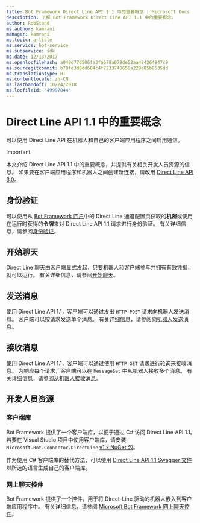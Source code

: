 ```yaml
---
title: Bot Framework Direct Line API 1.1 中的重要概念 | Microsoft Docs
description: 了解 Bot Framework Direct Line API 1.1 中的重要概念。
author: RobStand
ms.author: kamrani
manager: kamrani
ms.topic: article
ms.service: bot-service
ms.subservice: sdk
ms.date: 12/13/2017
ms.openlocfilehash: a049d77d506fa3fa678a079de52aa424264847c9
ms.sourcegitcommit: b78fe3d8dd604c4f7233740658a229e85b8535dd
ms.translationtype: HT
ms.contentlocale: zh-CN
ms.lasthandoff: 10/24/2018
ms.locfileid: "49997044"
---
```

# <a name="key-concepts-in-direct-line-api-11"></a>Direct Line API 1.1 中的重要概念

可以使用 Direct Line API 在机器人和自己的客户端应用程序之间启用通信。 

> [!IMPORTANT]
> 本文介绍 Direct Line API 1.1 中的重要概念，并提供有关相关开发人员资源的信息。 如果要在客户端应用程序和机器人之间创建新连接，请改用 [Direct Line API 3.0](bot-framework-rest-direct-line-3-0-concepts.md)。

## <a name="authentication"></a>身份验证

可以使用从 <a href="https://dev.botframework.com/" target="_blank">Bot Framework 门户</a>中的 Direct Line 通道配置页获取的**机密**或使用在运行时获得的**令牌**来对 Direct Line API 1.1 请求进行身份验证。  有关详细信息，请参阅[身份验证](bot-framework-rest-direct-line-1-1-authentication.md)。

## <a name="starting-a-conversation"></a>开始聊天

Direct Line 聊天由客户端显式发起，只要机器人和客户端参与并拥有有效凭据，就可以运行。 有关详细信息，请参阅[开始聊天](bot-framework-rest-direct-line-1-1-start-conversation.md)。

## <a name="sending-messages"></a>发送消息

使用 Direct Line API 1.1，客户端可以通过发出 `HTTP POST` 请求向机器人发送消息。 客户端可以按请求发送单个消息。 有关详细信息，请参阅[向机器人发送消息](bot-framework-rest-direct-line-1-1-send-message.md)。

## <a name="receiving-messages"></a>接收消息

使用 Direct Line API 1.1，客户端可以通过使用 `HTTP GET` 请求进行轮询来接收消息。 为响应每个请求，客户端可以在 `MessageSet` 中从机器人接收多个消息。 有关详细信息，请参阅[从机器人接收消息](bot-framework-rest-direct-line-1-1-receive-messages.md)。

## <a name="developer-resources"></a>开发人员资源

### <a name="client-library"></a>客户端库

Bot Framework 提供了一个客户端库，以便于通过 C# 访问 Direct Line API 1.1。 若要在 Visual Studio 项目中使用客户端库，请安装 `Microsoft.Bot.Connector.DirectLine` <a href="https://www.nuget.org/packages/Microsoft.Bot.Connector.DirectLine/1.1.1" target="_blank">v1.x NuGet 包</a>。 

作为使用 C# 客户端库的替代方法，可以使用 <a href="https://docs.botframework.com/en-us/restapi/directline/swagger.json" target="_blank">Direct Line API 1.1 Swagger 文件</a>以所选的语言生成自己的客户端库。

### <a name="web-chat-control"></a>网上聊天控件 

Bot Framework 提供了一个控件，用于将 Direct-Line 驱动的机器人嵌入到客户端应用程序中。 有关详细信息，请参阅 <a href="https://github.com/Microsoft/BotFramework-WebChat" target="_blank">Microsoft Bot Framework 网上聊天控件</a>。
